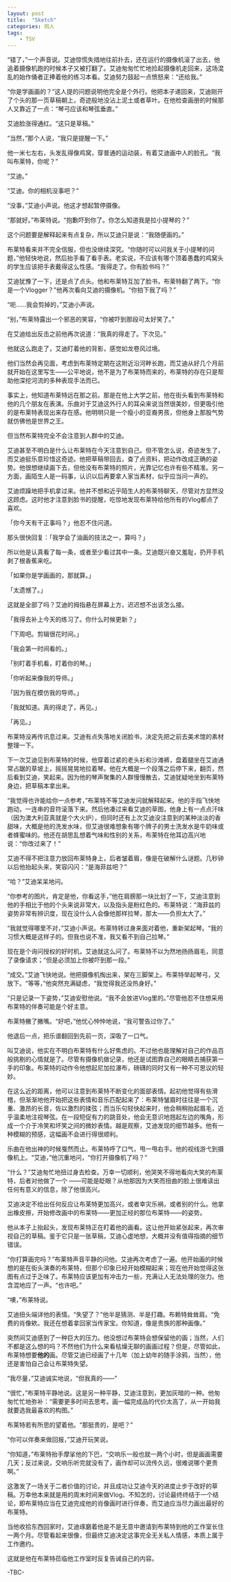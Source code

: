 ```yaml
---
layout: post
title:  "Sketch"
categories: 同人
tags: 
    - TSV
---
```


“错了，”一个声音说。艾迪惊慌失措地往前扑去，还在运行的摄像机滚了出去，他追着摄像机跑的时候本子又被打翻了。艾迪匆匆忙忙地捡起摄像机走回来，这场混乱的始作俑者正捧着他的练习本看。艾迪努力鼓起一点愤怒来：“还给我。”

<!--break-->

“你是学画画的？”这人提的问题说明他完全是个外行。他把本子递回来，艾迪刚开了个头的那一页草稿朝上，奇迹般地没沾上泥土或者草叶。在他检查画册的时候那人又靠近了一点：“琴弓应该和琴弦垂直。”

艾迪脸涨得通红。“这只是草稿。”

“当然，”那个人说，“我只是提醒一下。”

他一米七左右，头发乱得像鸡窝，穿普通的运动装，有着艾迪画中人的脸孔。“我叫布莱特，你呢？”

“艾迪。”

“艾迪。你的相机没事吧？”

“没事，”艾迪小声说。他这才想起暂停摄像。

“那就好。”布莱特说。“抱歉吓到你了。你怎么知道我是拉小提琴的？”

这个问题要是解释起来有点复杂，所以艾迪只是说：“我随便画的。”

布莱特看来并不完全信服，但也没继续深究。“你随时可以问我关于小提琴的问题，”他轻快地说，然后抬手看了看手表。老实说，不应该有哪个顶着愚蠢的鸡窝头的学生应该把手表戴得这么性感。“我得走了。你有脸书吗？”

艾迪犹豫了一下，还是点了点头。他和布莱特互加了脸书，布莱特翻了两下。“你是一个Vlogger？”他再次看向艾迪的摄像机。“你拍下我了吗？”

“呃……我会剪掉的，”艾迪小声说。

“别，”布莱特露出一个邪恶的笑容，“你被吓到那段可太好笑了。”

在艾迪给出反击之前他再次说道：“我真的得走了。下次见。”

他就这么跑走了，艾迪盯着他的背影，感觉如龙卷风过境。

他们当然会再见面，考虑到布莱特定期在这附近沿河畔长跑，而艾迪从好几个月前就开始在这里写生——公平地说，他不是为了布莱特而来的，布莱特的存在只是帮助他深挖河流的多种表现手法而已。

事实上，他知道布莱特远在那之前。那是在他上大学之前，他在街头看到布莱特和他的几个朋友在表演。乐曲对于艾迪这外行人的耳朵来说当然很美妙，但更吸引他的是布莱特表现出来存在感。他明明只是一个瘦小的亚裔男孩，但他身上那股气势就仿佛他是世界之王。

但当然布莱特完全不会注意到人群中的艾迪。

艾迪甚至不明白是什么让布莱特在今天注意到自己。但不管怎么说，奇迹发生了，而艾迪挺乐意珍惜这奇迹。他把草稿带回去，查了点资料，把动作改成正确的姿势。他很想继续画下去，但他没有布莱特的照片，光靠记忆也许有些不精准。另一方面，画陌生人是一码事，认识以后再要拿人家当素材，似乎应当问一声的。

艾迪烦躁地把手机拿过来。他并不想和近乎陌生人的布莱特聊天，尽管对方显然没这顾虑。这时他才注意到脸书的提醒，吃惊地发现布莱特给他所有的Vlog都点了喜欢。

「你今天有干正事吗？」他忍不住问道。

那头很快回复：「我学会了油画的技法之一，算吗？」

所以他是认真看了每一条，或者至少看过其中一条。艾迪既兴奋又羞耻，扔开手机剥了根香蕉来吃。

「如果你是学画画的，那就算。」

「太遗憾了。」

这就是全部了吗？艾迪的拇指悬在屏幕上方，迟迟想不出该怎么接。

「我得去补上今天的练习了。你什么时候更新？」

「下周吧。剪辑很花时间。」

「我会第一时间看的。」

「别盯着手机看，盯着你的琴。」

「你听起来像我的导师。」

「因为我在模仿我的导师。」

「我就知道。真的得走了，再见。」

「再见。」

布莱特没再传讯息过来。艾迪有点失落地关闭脸书，决定先把之前去美术馆的素材整理一下。

下一次艾迪见到布莱特的时候，他穿着过紧的老头衫和沙滩裤，盘着腿坐在艾迪通常占踞的草坡上，摇摇晃晃地拉着琴。他在大概是一个段落之后停下来，翻页，然后看到艾迪，笑起来。因为他的琴声聚集的人群慢慢散去，艾迪犹疑地坐到布莱特身边，把草稿本拿出来。

“我觉得也许能给你一点参考，”布莱特不等艾迪发问就解释起来。他的手指飞快地跑动，一连串的音符滚落下来。然后他凑过来看艾迪的草图，他身上有一点点汗味（因为澳大利亚真就是个大火炉），但同时还有上次艾迪没注意到的某种淡淡的香甜味，大概是他的洗发水味，但艾迪很难想象有哪个牌子的男士洗发水是牛奶味或者蜂蜜味的。他还在胡思乱想着气味和性别的关系，布莱特在他耳边高兴地说：“你改过来了！”

艾迪不得不把注意力放回布莱特身上，后者皱着眉，像是在破解什么谜题。几秒钟以后他抬起头来，笑容闪闪：“是海菲兹吧？”

“哈？”艾迪呆呆地问。

“你参考的图片。肯定是他，你看这手，”他在肩膀那一块比划了一下，艾迪注意到他的手相比于他的个头来说非常大，以及指头是粉红色的。布莱特说：“海菲兹的姿势非常有辨识度，现在没什么人会像他那样拉琴，那太——负担太大了。”

“我就觉得哪里不对，”艾迪小声说。布莱特转过身来面对着他，重新架起琴。“我的习惯大概是这样子的。但我也说不准，我又看不到自己拉琴。”

现在是个询问授权的好时机，艾迪就这么问了。布莱特不以为然地扬扬眉毛，同意了录像请求；“但是必须加上你被吓到那一段。”

“成交。”艾迪飞快地说。他把摄像机掏出来，架在三脚架上。布莱特举起琴弓，又放下。“等等，”他突然充满疑虑，“我觉得我还没热身好。”

“只是记录一下姿势，”艾迪安慰他说。“我不会放进Vlog里的。”尽管他忍不住想采用布莱特的伴奏可能是个好主意。

布莱特撇了撇嘴。“好吧，”他忧心忡忡地说，“我可警告过你了。”

他退后一点，把乐谱翻回到先前一页，深吸了一口气。

叫艾迪说，他实在不明白布莱特有什么好焦虑的。不过他也能理解对自己的作品百般挑剔的心情就是了。尽管有摄像机做记录，他还是试图靠自己的眼睛去捕获第一手的印象。布莱特的动作令他想起尼加拉瀑布，磅礴的同时又有一种不可思议的轻妙。

在这么近的距离，他可以注意到布莱特不断变化的面部表情。起初他觉得有些滑稽，但渐渐地他开始把这些表情和音乐匹配起来了：布莱特皱眉时往往是一个沉重、激昂的长音，佐以激烈的揉弦；而当乐句轻快起来时，他会稍稍抬起眉毛，近乎温柔地注视琴弦。在一段短促有力的跳音处，他会无意识地翘起左边的嘴角，形成一个介于冷笑和坏笑之间的微妙表情。越是观察，艾迪发现的细节越多。他有一种模糊的预感，这幅画不会进行得很顺利。

乐曲在他出神的时候戛然而止。布莱特呼了口气，甩一甩右手。他的视线游弋到摄像机上。“艾迪，”他沉重地问，“你打开摄像机了吗？”

“什么？”艾迪匆忙地扭过身去检查。万幸一切顺利，他哭笑不得地看向大笑的布莱特，后者对他做了一个 ——可能是眨眼？从他那因为大笑而扭曲的脸上很难读出任何有意义的信息，除了他很高兴。

艾迪决定不给出任何反应让布莱特更加高兴，或者幸灾乐祸，或者别的什么。他拿出橡皮擦，开始修改画中的布莱特——更加正经的那位布莱特——的姿势。

他从本子上抬起头，发现布莱特正在盯着他的画看。这让他开始紧张起来，再次审视自己的草稿。鉴于它只是一张草稿，艾迪心虚地想，大概并没有值得指摘的细节错误。

“你打算画完吗？”布莱特声音平静的问他。艾迪再次考虑了一遍。他开始画的时候想的是在街头演奏的布莱特，但那个印象已经开始模糊起来；现在他开始觉得这张图有点过于乏味了。布莱特应该更加有冲击力一些，充满让人无法处理的张力。他含混地应了一声。“也许吧。”

“噢，”布莱特说。

艾迪扭头端详他的表情。“失望了？”他半是猜测、半是打趣。布赖特耸耸肩。“免费的肖像欸。我还在想着拿回家当传家宝。你知道，像是贵族的那种画像。”

突然间艾迪感到了一种巨大的压力。他没想过布莱特会想保留他的画；当然，人们不都是这么想的吗？不然他们为什么来看枯燥无聊的画画过程？但是，尽管如此，布莱特想要**他的**画。尽管艾迪已经画了十几年（加上幼年的随手涂鸦，当然），他还是害怕自己会让布莱特失望。

“我尽量，”艾迪诚实地说，“但我真的——”

“很忙，”布莱特平静地说。这是另一种平静，艾迪注意到，更加灰暗的一种。他匆匆忙忙地弥补：“需要更多时间去思考。画一幅完成品的代价太高了，从一开始我就要选我最喜欢的构图。”

布莱特若有所思的望着他。“那挺贵的，是吧？”

“你可以伴奏来做回报，”艾迪开玩笑说。

“你知道，”布莱特抬手摩挲他的下巴，“交响乐一般也就一两个小时，但是画画需要几天；反过来说，交响乐听完就没有了，画作却可以流传久远，很难说哪个更贵啊。”

这激发了一场关于二者价值的讨论，并且成功让艾迪今天的进度止步于改好的草稿。万幸他本来就是用的周末时间来做Vlog。不知怎的，讨论最终终结于一个结论，即布莱特应当在艾迪完成他的肖像画时进行伴奏，而艾迪应当尽力画出最好的布莱特。

当他收拾东西回家时，艾迪琢磨着他是不是无意中邀请到布莱特到他的工作室长住一两个月。尽管看起来很像，但最终艾迪决定这事完全无关私人情感，本质上属于工作邀约。

这就是他在布莱特莅临他工作室时反复告诫自己的内容。

-TBC-